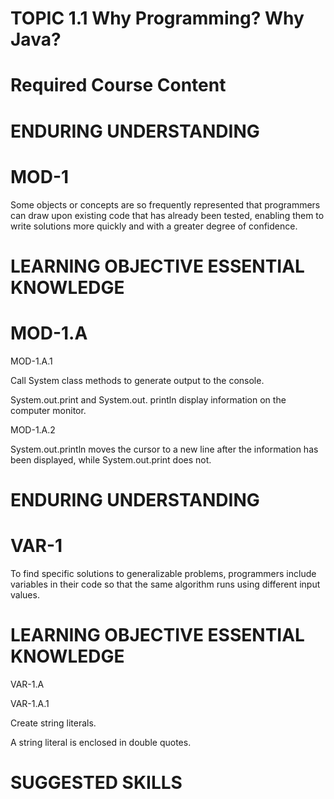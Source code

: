 # TOPIC 1.1 Why Programming? Why Java?  

# Required Course Content  

# ENDURING UNDERSTANDING  

# MOD-1  

Some objects or concepts are so frequently represented that programmers can draw upon existing code that has already been tested, enabling them to write solutions more quickly and with a greater degree of confidence.  

# LEARNING OBJECTIVE ESSENTIAL KNOWLEDGE  

# MOD-1.A  

MOD-1.A.1  

Call System class methods to generate output to the console.  

System.out.print and System.out. println display information on the computer monitor.  

MOD-1.A.2  

System.out.println moves the cursor to a new line after the information has been displayed, while System.out.print does not.  

# ENDURING UNDERSTANDING  

# VAR-1  

To find specific solutions to generalizable problems, programmers include variables in their code so that the same algorithm runs using different input values.  

# LEARNING OBJECTIVE ESSENTIAL KNOWLEDGE  

VAR-1.A  

VAR-1.A.1  

Create string literals.  

A string literal is enclosed in double quotes.  

# SUGGESTED SKILLS